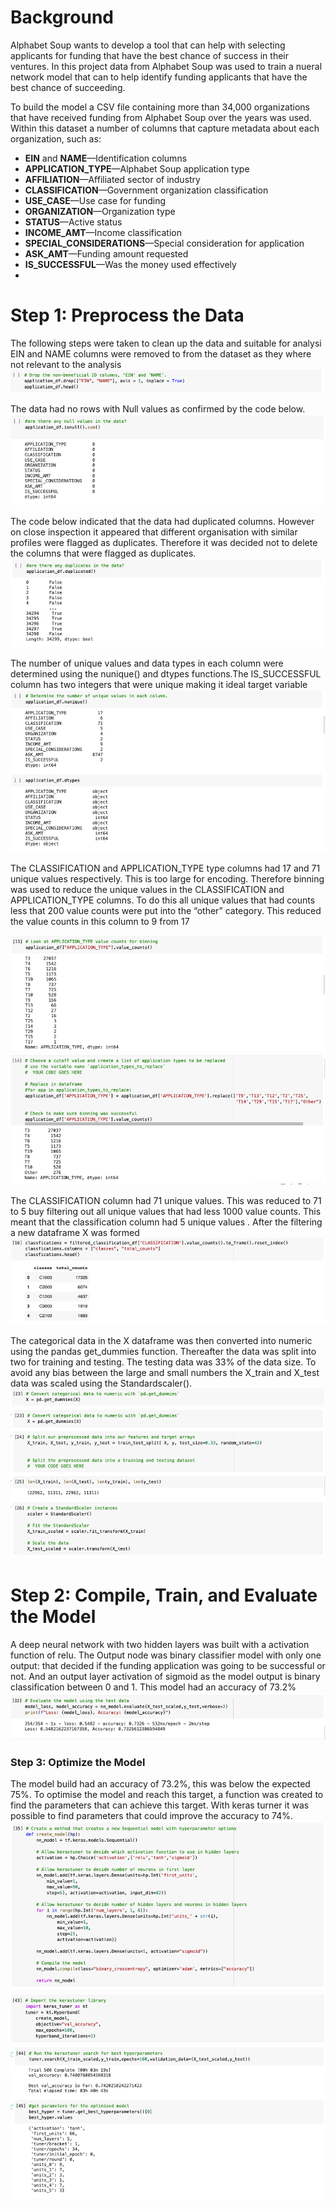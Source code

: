 # Background
Alphabet Soup wants to develop a tool that can help with selecting  applicants for funding that have the best chance of success in their ventures. In this project data from Alphabet Soup was used to train a  nueral network model that can to help identify funding applicants that have the best chance of succeeding.


To build the model a CSV file containing more than 34,000 organizations that have received funding from Alphabet Soup over the years was used. Within this dataset a number of columns that capture metadata about each organization, such as:

* **EIN** and **NAME**—Identification columns
* **APPLICATION_TYPE**—Alphabet Soup application type
* **AFFILIATION**—Affiliated sector of industry
* **CLASSIFICATION**—Government organization classification
* **USE_CASE**—Use case for funding
* **ORGANIZATION**—Organization type
* **STATUS**—Active status
* **INCOME_AMT**—Income classification
* **SPECIAL_CONSIDERATIONS**—Special consideration for application
* **ASK_AMT**—Funding amount requested
* **IS_SUCCESSFUL**—Was the money used effectively
* 
# Step 1: Preprocess the Data
The following steps were taken to clean up the data and suitable for analysi
EIN and NAME columns were removed to from the dataset as they where not relevant to the analysis
 ![image](https://github.com/mayooks/Alphabet-Soup-Funding-Success-Prediction-Model/blob/main/Images/Picture%2033.png)

The data had no rows with Null values as confirmed by the  code below.
![image](https://github.com/mayooks/Alphabet-Soup-Funding-Success-Prediction-Model/blob/main/Images/Picture%201-second.png)

The code below indicated that the data had duplicated columns. However on close inspection it appeared that different organisation with similar profiles were flagged as duplicates. Therefore it was decided not to delete the columns that were flagged as duplicates.
![image](https://github.com/mayooks/Alphabet-Soup-Funding-Success-Prediction-Model/blob/main/Images/Picture%202.png)

The number of unique values and data types in each column were determined using the nunique() and dtypes functions.The IS_SUCCESSFUL column has two integers that were unique making it ideal target variable             ![image](https://github.com/mayooks/Alphabet-Soup-Funding-Success-Prediction-Model/blob/main/Images/Picture%203.png)

The CLASSIFICATION and APPLICATION_TYPE type columns had 17 and 71 unique values respectively. This is too large for encoding. Therefore binning was used to reduce the unique values in the CLASSIFICATION and APPLICATION_TYPE columns. To do this all unique values that had counts less that 200 value counts were put into the “other” category. This reduced the value counts in this column to 9 from 17

![image](https://github.com/mayooks/Alphabet-Soup-Funding-Success-Prediction-Model/blob/main/Images/Picture%204.png)
![image](https://github.com/mayooks/Alphabet-Soup-Funding-Success-Prediction-Model/blob/main/Images/Picture%205.png)

The CLASSIFICATION column had 71 unique values. This was reduced to 71 to 5 buy filtering out all unique values that had less 1000 value counts. This meant that the classification column had 5 unique values . After the filtering a new dataframe X was formed
![image](https://github.com/mayooks/Alphabet-Soup-Funding-Success-Prediction-Model/blob/main/Images/Picture%206.png)

The categorical data in the X dataframe was then converted into numeric using the pandas get_dummies function.  Thereafter the data was split into two for training and testing. The testing data was 33% of the data size. To avoid any bias between the large and small numbers the X_train and X_test data was scaled using the Standardscaler().
![image](https://github.com/mayooks/Alphabet-Soup-Funding-Success-Prediction-Model/blob/main/Images/Picture%207.png)
![image](https://github.com/mayooks/Alphabet-Soup-Funding-Success-Prediction-Model/blob/main/Images/Picture%208.png)

# Step 2: Compile, Train, and Evaluate the Model

A deep neural network with two hidden layers was built with a activation function of relu. The Output node was binary classifier model with only one output: that decided if the funding application was going to be successful or not. And an output layer activation of sigmoid as the model output is binary classification between 0 and 1. This model had an accuracy of 73.2%
![image](https://github.com/mayooks/Alphabet-Soup-Funding-Success-Prediction-Model/blob/main/Images/Picture%209.png)

### Step 3: Optimize the Model
The model build had an accuracy of 73.2%, this was below the expected 75%. To optimise the model and reach this target, a function was created to find the parameters that can achieve this target. With keras turner it was possible to find parameters that could improve the accuracy to 74%. 
![image](https://github.com/mayooks/Alphabet-Soup-Funding-Success-Prediction-Model/blob/main/Images/Picture%2010.png)
![image](https://github.com/mayooks/Alphabet-Soup-Funding-Success-Prediction-Model/blob/main/Images/Picture%2011.png)
![image](https://github.com/mayooks/Alphabet-Soup-Funding-Success-Prediction-Model/blob/main/Images/Picture%2012.png)
